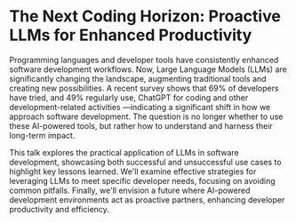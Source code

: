 # The Next Coding Horizon: Proactive LLMs for Enhanced Productivity

Programming languages and developer tools have consistently enhanced software development workflows. Now, Large Language Models (LLMs) are significantly changing the landscape, augmenting traditional tools and creating new possibilities. A recent survey shows that 69% of developers have tried, and 49% regularly use, ChatGPT for coding and other development-related activities —indicating a significant shift in how we approach software development. The question is no longer whether to use these AI-powered tools, but rather how to understand and harness their long-term impact.

This talk explores the practical application of LLMs in software development, showcasing both successful and unsuccessful use cases to highlight key lessons learned. We'll examine effective strategies for leveraging LLMs to meet specific developer needs, focusing on avoiding common pitfalls. Finally, we'll envision a future where AI-powered development environments act as proactive partners, enhancing developer productivity and efficiency. 
